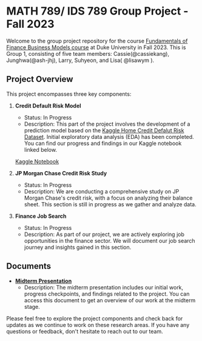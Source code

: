# MATH 789/ IDS 789 Group Project - Fall 2023

Welcome to the group project repository for the course [Fundamentals of Finance Business Models course](https://datascience.duke.edu/math-789-ids-789-fundamentals-of-finance-business-models/) at Duke University in Fall 2023. This is Group 1, consisting of five team members: Cassie(@cassiekang), Junghwa(@ash-jhj), Larry, Suhyeon, and Lisa( @lisawym ).

## Project Overview

This project encompasses three key components:

1. **Credit Default Risk Model**
   - Status: In Progress
   - Description: This part of the project involves the development of a prediction model based on the [Kaggle Home Credit Defalut Risk Dataset](https://www.kaggle.com/c/home-credit-default-risk). Initial exploratory data analysis (EDA) has been completed. You can find our progress and findings in our Kaggle notebook linked below.

   [Kaggle Notebook](https://www.kaggle.com/code/lisa0910/fin789-group1)

2. **JP Morgan Chase Credit Risk Study**
   - Status: In Progress
   - Description: We are conducting a comprehensive study on JP Morgan Chase's credit risk, with a focus on analyzing their balance sheet. This section is still in progress as we gather and analyze data.

3. **Finance Job Search**
   - Status: In Progress
   - Description: As part of our project, we are actively exploring job opportunities in the finance sector. We will document our job search journey and insights gained in this section.

## Documents

- [**Midterm Presentation**](Fin789_Group1_MidTerm.pdf)
  - Description: The midterm presentation includes our initial work, progress checkpoints, and findings related to the project. You can access this document to get an overview of our work at the midterm stage.

Please feel free to explore the project components and check back for updates as we continue to work on these research areas. If you have any questions or feedback, don't hesitate to reach out to our team.
